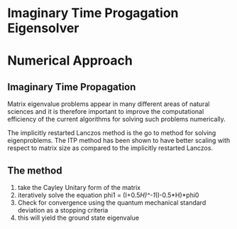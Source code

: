 # Imaginary Time Progagation Eigensolver
Numerical Approach
==================

Imaginary Time Propagation
--------------------------

Matrix eigenvalue problems appear in many different areas of natural
sciences and it is therefore important to improve the computational
efficiency of the current algorithms for solving such problems
numerically.

The implicitly restarted Lanczos method is the go to method for solving eigenproblems. The ITP method has been shown to have better scaling with respect to matrix size as compared to the implicitly restarted Lanczos. 

The method
----------

1. take the Cayley Unitary form of the matrix
2. iteratively solve the equation phi1 = (I+0.5*H)^-1*(I-0.5*H)*phi0
3. Check for convergence using the quantum mechanical standard deviation as a stopping criteria
4. this will yield the ground state eigenvalue
